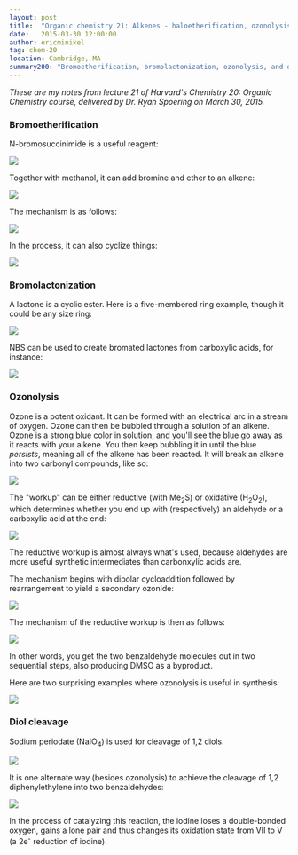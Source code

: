 ```yaml
---
layout: post
title:  "Organic chemistry 21: Alkenes - haloetherification, ozonolysis, diol cleavage"
date:   2015-03-30 12:00:00
author: ericminikel
tag: chem-20
location: Cambridge, MA
summary200: "Bromoetherification, bromolactonization, ozonolysis, and diol cleavage with sodium periodate."
---
```


*These are my notes from lecture 21 of Harvard's Chemistry 20: Organic Chemistry course, delivered by Dr. Ryan Spoering on March 30, 2015.*

### Bromoetherification

N-bromosuccinimide is a useful reagent:

![](/media/2015/03/n-bromosuccinimide.png)

Together with methanol, it can add bromine and ether to an alkene:

![](/media/2015/03/bromoetherification.png)

The mechanism is as follows:

![](/media/2015/03/nbs-mechanism.png)

In the process, it can also cyclize things:

![](/media/2015/03/nbs-cyclization.png)

### Bromolactonization

A lactone is a cyclic ester. Here is a five-membered ring example, though it could be any size ring:

![](/media/2015/03/lactone.png)

NBS can be used to create bromated lactones from carboxylic acids, for instance:

![](/media/2015/03/bromated-lactone.png)

### Ozonolysis

Ozone is a potent oxidant. It can be formed with an electrical arc in a stream of oxygen. Ozone can then be bubbled through a solution of an alkene. Ozone is a strong blue color in solution, and you'll see the blue go away as it reacts with your alkene. You then keep bubbling it in until the blue *persists*, meaning all of the alkene has been reacted. It will break an alkene into two carbonyl compounds, like so:

![](/media/2015/03/ozonolysis.png)

The "workup" can be either reductive (with Me<sub>2</sub>S) or oxidative (H<sub>2</sub>O<sub>2</sub>), which determines whether you end up with (respectively) an aldehyde or a carboxylic acid at the end:

![](/media/2015/03/a-tale-of-two-workups.png)

The reductive workup is almost always what's used, because aldehydes are more useful synthetic intermediates than carbonxylic acids are.

The mechanism begins with dipolar cycloaddition followed by rearrangement to yield a secondary ozonide:

![](/media/2015/03/ozonolysis-mechanism-1.png)

The mechanism of the reductive workup is then as follows:

![](/media/2015/03/reductive-workup-mechanism.png)

In other words, you get the two benzaldehyde molecules out in two sequential steps, also producing DMSO as a byproduct. 

Here are two surprising examples where ozonolysis is useful in synthesis:

![](/media/2015/03/ozonolysis-synthesis-examples.png)

### Diol cleavage

Sodium periodate (NaIO<sub>4</sub>) is used for cleavage of 1,2 diols.

![](/media/2015/03/periodate.png)

It is one alternate way (besides ozonolysis) to achieve the cleavage of 1,2 diphenylethylene into two benzaldehydes:

![](/media/2015/03/1-2-diol-cleavage.png)

In the process of catalyzing this reaction, the iodine loses a double-bonded oxygen, gains a lone pair and thus changes its oxidation state from VII to V (a 2e<sup>-</sup> reduction of iodine). 




